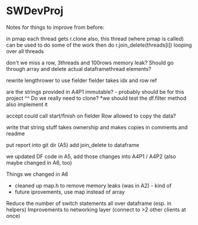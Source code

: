 # SWDevProj


Notes for things to improve from before:


in pmap
each thread gets r.clone
also, this thread (where pmap is called) can be used to do some of the work
then do r.join_delete(threads[i]) looping over all threads

don't we miss a row, 3threads and 100rows
memory leak? Should go through array and delete actual dataframethread elements?

rewrite lengthrower to use fielder
fielder takes idx and row ref

are the strings provided in A4P1 immutable? - probably should be for this project
^^ Do we really need to clone?
*we should test the df.filter method also implement it

accept could call start/finish on fielder
Row allowed to copy the data?

write that string stuff takes ownership and makes copies in comments and readme

put report into git dir (A5)
add join_delete to dataframe

we updated DF code in A5, add those changes into A4P1 / A4P2
(also maybe changed in A6, too)

Things we changed in A6
- cleaned up map.h to remove memory leaks (was in A2) - kind of
- future iprovements, use map instead of array

Reduce the number of switch statements all over dataframe (esp. in helpers)
Improvements to networking layer (connect to >2 other clients at once)

